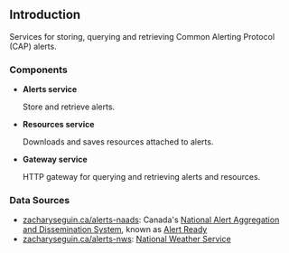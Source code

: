 ## Introduction

Services for storing, querying and retrieving Common Alerting Protocol (CAP) alerts.

### Components

- **Alerts service**

  Store and retrieve alerts.
- **Resources service**

  Downloads and saves resources attached to alerts.
- **Gateway service**

  HTTP gateway for querying and retrieving alerts and resources.

### Data Sources

- [zacharyseguin.ca/alerts-naads](https://zacharyseguin.ca/alerts-naads): Canada's [National Alert Aggregation and Dissemination System](https://alerts.pelmorex.com), known as [Alert Ready](https://alertready.ca)
- [zacharyseguin.ca/alerts-nws](https://zacharyseguin.ca/alerts-nws): [National Weather Service](https://www.weather.gov)
